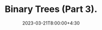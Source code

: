 ---
type: lecture
date: 2023-03-21T8:00:00+4:30
enddate: 2023-03-23T8:00:00+4:30
title: "Binary Trees (Part 3)." 
tldr: "Course Introduction and Logistics."
thumbnail: /static_files/presentations/introduction.jpeg
links:
    - url: /static_files/presentations/week8.pdf
      name: slides
---